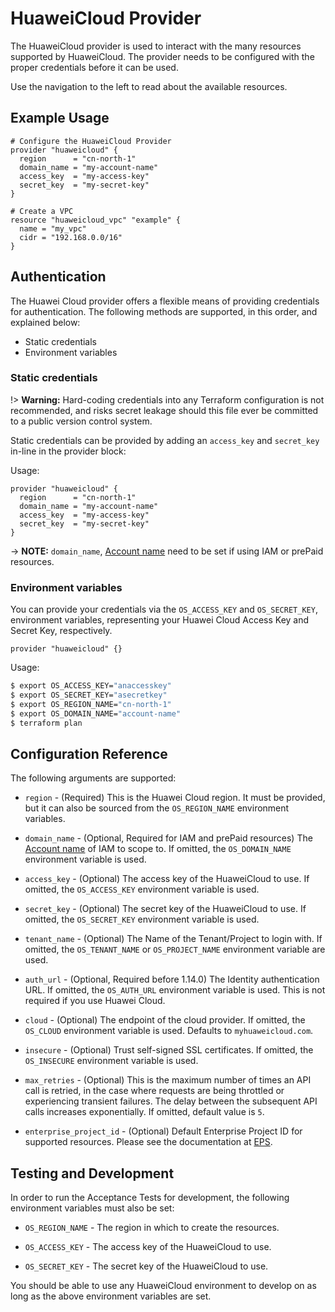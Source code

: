 # HuaweiCloud Provider

The HuaweiCloud provider is used to interact with the many resources
supported by HuaweiCloud. The provider needs to be configured with
the proper credentials before it can be used.

Use the navigation to the left to read about the available resources.

## Example Usage

```hcl
# Configure the HuaweiCloud Provider
provider "huaweicloud" {
  region      = "cn-north-1"
  domain_name = "my-account-name"
  access_key  = "my-access-key"
  secret_key  = "my-secret-key"
}

# Create a VPC
resource "huaweicloud_vpc" "example" {
  name = "my_vpc"
  cidr = "192.168.0.0/16"
}
```

## Authentication

The Huawei Cloud provider offers a flexible means of providing credentials for
authentication. The following methods are supported, in this order, and
explained below:

- Static credentials
- Environment variables

### Static credentials ###

!> **Warning:** Hard-coding credentials into any Terraform configuration is not
recommended, and risks secret leakage should this file ever be committed to a
public version control system.

Static credentials can be provided by adding an `access_key` and `secret_key`
in-line in the provider block:

Usage:

```hcl
provider "huaweicloud" {
  region      = "cn-north-1"
  domain_name = "my-account-name"
  access_key  = "my-access-key"
  secret_key  = "my-secret-key"
}
```
-> **NOTE:** `domain_name`, [Account name](https://support.huaweicloud.com/en-us/usermanual-iam/iam_01_0552.html) need to be set if using IAM or prePaid resources.

### Environment variables

You can provide your credentials via the `OS_ACCESS_KEY` and
`OS_SECRET_KEY`, environment variables, representing your Huawei
Cloud Access Key and Secret Key, respectively.

```hcl
provider "huaweicloud" {}
```

Usage:

```sh
$ export OS_ACCESS_KEY="anaccesskey"
$ export OS_SECRET_KEY="asecretkey"
$ export OS_REGION_NAME="cn-north-1"
$ export OS_DOMAIN_NAME="account-name"
$ terraform plan
```

## Configuration Reference

The following arguments are supported:

* `region` - (Required) This is the Huawei Cloud region. It must be provided,
  but it can also be sourced from the `OS_REGION_NAME` environment variables.

* `domain_name` - (Optional, Required for IAM and prePaid resources) The
  [Account name](https://support.huaweicloud.com/en-us/usermanual-iam/iam_01_0552.html)
  of IAM to scope to. If omitted, the `OS_DOMAIN_NAME` environment variable is used.

* `access_key` - (Optional) The access key of the HuaweiCloud to use.
  If omitted, the `OS_ACCESS_KEY` environment variable is used.

* `secret_key` - (Optional) The secret key of the HuaweiCloud to use.
  If omitted, the `OS_SECRET_KEY` environment variable is used.

* `tenant_name` - (Optional) The Name of the Tenant/Project to login with.
  If omitted, the `OS_TENANT_NAME` or `OS_PROJECT_NAME` environment variable are used.

* `auth_url` - (Optional, Required before 1.14.0) The Identity authentication URL. If omitted, the
  `OS_AUTH_URL` environment variable is used. This is not required if you use Huawei Cloud.

* `cloud` - (Optional) The endpoint of the cloud provider. If omitted, the
  `OS_CLOUD` environment variable is used. Defaults to `myhuaweicloud.com`.

* `insecure` - (Optional) Trust self-signed SSL certificates. If omitted, the
  `OS_INSECURE` environment variable is used.

* `max_retries` - (Optional) This is the maximum number of times an API
  call is retried, in the case where requests are being throttled or
  experiencing transient failures. The delay between the subsequent API
  calls increases exponentially. If omitted, default value is `5`.

* `enterprise_project_id` - (Optional) Default Enterprise Project ID for supported resources. Please see the documentation at [EPS](https://registry.terraform.io/providers/huaweicloud/huaweicloud/latest/docs/data-sources/eps).


## Testing and Development

In order to run the Acceptance Tests for development, the following environment
variables must also be set:

* `OS_REGION_NAME` - The region in which to create the resources.

* `OS_ACCESS_KEY` - The access key of the HuaweiCloud to use.

* `OS_SECRET_KEY` - The secret key of the HuaweiCloud to use.


You should be able to use any HuaweiCloud environment to develop on as long as the
above environment variables are set.

